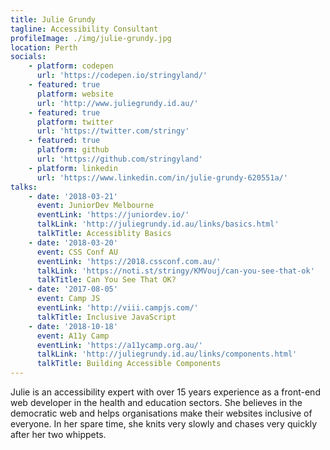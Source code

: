```yaml
---
title: Julie Grundy
tagline: Accessibility Consultant
profileImage: ./img/julie-grundy.jpg
location: Perth
socials:
    - platform: codepen
      url: 'https://codepen.io/stringyland/'
    - featured: true
      platform: website
      url: 'http://www.juliegrundy.id.au/'
    - featured: true
      platform: twitter
      url: 'https://twitter.com/stringy'
    - featured: true
      platform: github
      url: 'https://github.com/stringyland'
    - platform: linkedin
      url: 'https://www.linkedin.com/in/julie-grundy-620551a/'
talks:
    - date: '2018-03-21'
      event: JuniorDev Melbourne
      eventLink: 'https://juniordev.io/'
      talkLink: 'http://juliegrundy.id.au/links/basics.html'
      talkTitle: Accessiblity Basics
    - date: '2018-03-20'
      event: CSS Conf AU
      eventLink: 'https://2018.cssconf.com.au/'
      talkLink: 'https://noti.st/stringy/KMVouj/can-you-see-that-ok'
      talkTitle: Can You See That OK?
    - date: '2017-08-05'
      event: Camp JS
      eventLink: 'http://viii.campjs.com/'
      talkTitle: Inclusive JavaScript
    - date: '2018-10-18'
      event: A11y Camp
      eventLink: 'https://a11ycamp.org.au/'
      talkLink: 'http://juliegrundy.id.au/links/components.html'
      talkTitle: Building Accessible Components
---
```


Julie is an accessibility expert with over 15 years experience as a front-end web developer in the health and education sectors. She believes in the democratic web and helps organisations make their websites inclusive of everyone. In her spare time, she knits very slowly and chases very quickly after her two whippets.
